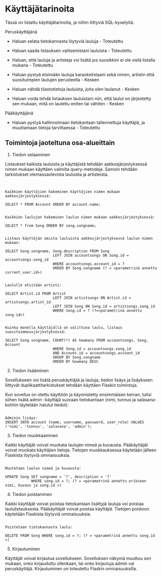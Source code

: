 # Käyttäjätarinoita

Tässä on listattu käyttäjätarinoita, ja niihin liittyviä SQL-kyselyitä. 


Peruskäyttäjänä

* Haluan selata tietokannasta löytyviä lauluja - Toteutettu
* Haluan saada listauksen valitsemistani lauluista - Toteutettu
* Haluan, että lauluja ja artisteja voi lisätä jos suosikkini ei ole vielä listalla mukana - Toteutettu

* Haluan pystyä etsimään lauluja karaokelistaani sekä nimen, artistin että suosituimpien laulujen perusteella - Kesken
* Haluan nähdä tilastotietoja lauluista, joita olen laulanut - Kesken
* Haluan voida tehdä listauksen lauluistani niin, että laulut on järjestetty sen mukaan, mitä on laulettu eniten tai vähiten - Kesken


Pääkäyttäjänä

* Haluan pystyä hallinnoimaan tietokantaan tallennettuja käyttäjiä, ja muuttamaan tietoja tarvittaessa - Toteutettu


## Toimintoja jaoteltuna osa-alueittain

1. Tiedon selaaminen

Listaukset kaikista lauluista ja käyttäjistä tehdään aakkosjärjestyksessä nimen mukaan käyttäen valmiita query-metodeja.
Samoin tehdään tarkistukset olemassaolevista lauluista ja artisteista.



```Tiedon hakemisessa käytettyjä SQL-kyselyitä:


Kaikkien käyttäjien hakeminen käyttäjien nimen mukaan aakkosjärjestyksessä:

SELECT * FROM Account ORDER BY account.name;


Kaikkien laulujen hakeminen laulun nimen mukaan aakkosjärjestyksessä:

SELECT * from Song ORDER BY song.songname;


Listaus käyttäjän omista lauluista aakkosjärjestyksessä laulun nimen mukaan:

SELECT Song.songname, Song.description FROM Song
                      LEFT JOIN accountsongs ON Song.id = accountsongs.song_id
                      WHERE accountsongs.account_id = ?
                      ORDER BY Song.songname (? = <parametrinä annettu current_user.id>) 


Laululle etsitään artisti:

SELECT Artist.id FROM Artist
                      LEFT JOIN artistsongs ON Artist.id = artistsongs.artist_id 
                      LEFT JOIN Song ON Song.id = artistsongs.song_id
                      WHERE Song.id = ? (?=<parametrinä annettu song.id>)


Kuinka monella käyttäjällä on valittuna laulu, listaus suosituimmuusjärjestyksessä:

SELECT Song.songname, COUNT(*) AS howmany FROM accountsongs, Song, Account
                      WHERE Song.id = accountsongs.song_id
                      AND Account.id = accountsongs.account_id
                      GROUP BY Song.songname
                      ORDER BY howmany DESC

```

2. Tiedon lisääminen

Sovellukseen voi lisätä peruskäyttäjiä ja lauluja, tiedon lisäys ja lisäykseen liittyvät duplikaattitarkistukset tehdään käyttäen Flaskin toimintoja.

Kun sovellus on otettu käyttöön ja käynnistetty ensimmäisen kerran, tulisi siihen lisätä admin -käyttäjä suoraan tietokantaan (nimi, tunnus ja salasana- kohtiin täytetään halutut tiedot):


``` Tiedon lisäämistä SQL:llä:

Adminin lisäys:
INSERT INTO account (name, username, password, user_role) VALUES ('nimi', 'tunnus', 'salasana', 'admin');

```

3. Tiedon muokkaaminen 

Kaikki käyttäjät voivat muokata laulujen nimeä ja kuvausta. Pääkäyttäjät voivat muokata käyttäjien tietoja.
Tietojen muokkauksessa käytetään jälleen Flaskista löytyviä ominaisuuksia.

``` Tiedon muokkausta SQL:llä:

Muutetaan laulun nimeä ja kuvausta:

UPDATE Song SET songname = '?', description = '?' 
			WHERE song.id = ?; (? = <parametrinä annettu erikseen nimi, kuvaus ja song.id >)

```

4. Tiedon poistaminen

Kaikki käyttäjät voivat poistaa tietokantaan lisättyjä lauluja voi poistaa laululistauksesta. Pääkäyttäjät voivat poistaa käyttäjiä.
Tietojen poistoon käytetään Flaskista löytyviä ominaisuuksia.

``` Tiedon poistamista SQL:llä:

Poistetaan tietokannasta laulu:

DELETE FROM Song WHERE song.id = ?; (? = <parametrinä annettu song.id >)

```

5. Kirjautuminen

Käyttäjät voivat kirjautua sovellukseen. Sovelluksen näkymä muuttuu sen mukaan, onko kirjauduttu ollenkaan, tai onko kirjautuja admin vai peruskäyttäjä. Kirjautuminen on toteutettu Flaskin ominaisuuksilla.







